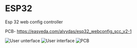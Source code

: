 # ESP32
Esp 32 web config controller


PCB- https://easyeda.com/alvydas/esp32_webconfig_scc_v2-1


![User unterface](https://saulevire.lt/wp-content/gallery/esp32_kkk/esp32_kkk_1.PNG)
![User interface ](https://saulevire.lt/wp-content/gallery/esp32_kkk/esp32_kkk_2.PNG)
![PCB](https://saulevire.lt/wp-content/gallery/esp32_kkk/pcb.jpg)

